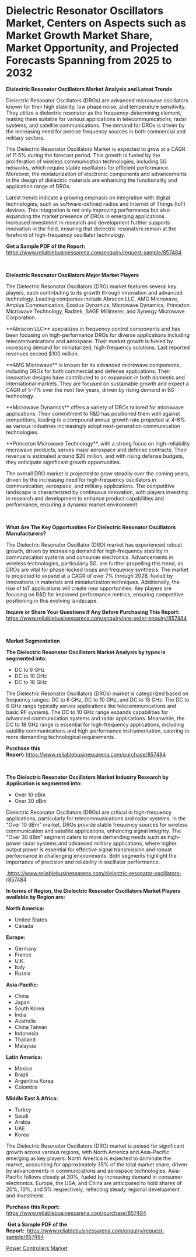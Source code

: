 <p><h1>Dielectric Resonator Oscillators Market, Centers on Aspects such as Market Growth Market Share, Market Opportunity, and Projected Forecasts Spanning from 2025 to 2032</h1></p><p><strong>Dielectric Resonator Oscillators Market Analysis and Latest Trends</strong></p>
<p><p>Dielectric Resonator Oscillators (DROs) are advanced microwave oscillators known for their high stability, low phase noise, and temperature sensitivity. They utilize a dielectric resonator as the frequency-determining element, making them suitable for various applications in telecommunications, radar systems, and satellite communications. The demand for DROs is driven by the increasing need for precise frequency sources in both commercial and military sectors.</p><p>The Dielectric Resonator Oscillators Market is expected to grow at a CAGR of 11.5% during the forecast period. This growth is fueled by the proliferation of wireless communication technologies, including 5G networks, which require stable oscillators for efficient performance. Moreover, the miniaturization of electronic components and advancements in the design of dielectric materials are enhancing the functionality and application range of DROs.</p><p>Latest trends indicate a growing emphasis on integration with digital technologies, such as software-defined radios and Internet of Things (IoT) devices. This integration is not only improving performance but also expanding the market presence of DROs in emerging applications. Increased investment in research and development further supports innovation in the field, ensuring that dielectric resonators remain at the forefront of high-frequency oscillator technology.</p></p>
<p><strong>Get a Sample PDF of the Report:&nbsp;</strong> <a href="https://www.reliablebusinessarena.com/enquiry/request-sample/857484?utm_campaign=2396&utm_medium=2&utm_source=Github&utm_content=ia&utm_term=06042025&utm_id=dielectric-resonator-oscillators">https://www.reliablebusinessarena.com/enquiry/request-sample/857484</a></p>
<p>&nbsp;</p>
<p><strong>Dielectric Resonator Oscillators Major Market Players</strong></p>
<p><p>The Dielectric Resonator Oscillators (DRO) market features several key players, each contributing to its growth through innovation and advanced technology. Leading companies include Abracon LLC, AMG Microwave, Amplus Communication, Exodus Dynamics, Microwave Dynamics, Princeton Microwave Technology, Raditek, SAGE Millimeter, and Synergy Microwave Corporation.</p><p>**Abracon LLC** specializes in frequency control components and has been focusing on high-performance DROs for diverse applications including telecommunications and aerospace. Their market growth is fueled by increasing demand for miniaturized, high-frequency solutions. Last reported revenues exceed $100 million.</p><p>**AMG Microwave** is known for its advanced microwave components, including DROs for both commercial and defense applications. Their innovative designs have contributed to an expansion in both domestic and international markets. They are focused on sustainable growth and expect a CAGR of 5-7% over the next few years, driven by rising demand in 5G technology.</p><p>**Microwave Dynamics** offers a variety of DROs tailored for microwave applications. Their commitment to R&D has positioned them well against competitors, leading to a compound annual growth rate projected at 4-6% as various industries increasingly adopt next-generation communication technologies.</p><p>**Princeton Microwave Technology**, with a strong focus on high-reliability microwave products, serves major aerospace and defense contracts. Their revenue is estimated around $20 million, and with rising defense budgets, they anticipate significant growth opportunities.</p><p>The overall DRO market is projected to grow steadily over the coming years, driven by the increasing need for high-frequency oscillators in communication, aerospace, and military applications. The competitive landscape is characterized by continuous innovation, with players investing in research and development to enhance product capabilities and performance, ensuring a dynamic market environment.</p></p>
<p>&nbsp;</p>
<p><strong>What Are The Key Opportunities For Dielectric Resonator Oscillators Manufacturers?</strong></p>
<p><p>The Dielectric Resonator Oscillator (DRO) market has experienced robust growth, driven by increasing demand for high-frequency stability in communication systems and consumer electronics. Advancements in wireless technologies, particularly 5G, are further propelling this trend, as DROs are vital for phase-locked loops and frequency synthesis. The market is projected to expand at a CAGR of over 7% through 2028, fueled by innovations in materials and miniaturization techniques. Additionally, the rise of IoT applications will create new opportunities. Key players are focusing on R&D for improved performance metrics, ensuring competitive positioning in this evolving landscape.</p></p>
<p><strong>Inquire or Share Your Questions If Any Before Purchasing This Report:</strong> <a href="https://www.reliablebusinessarena.com/enquiry/pre-order-enquiry/857484?utm_campaign=2396&utm_medium=2&utm_source=Github&utm_content=ia&utm_term=06042025&utm_id=dielectric-resonator-oscillators">https://www.reliablebusinessarena.com/enquiry/pre-order-enquiry/857484</a></p>
<p>&nbsp;</p>
<p><strong>Market Segmentation</strong></p>
<p><strong>The Dielectric Resonator Oscillators Market Analysis by types is segmented into:</strong></p>
<p><ul><li>DC to 6 GHz</li><li>DC to 10 GHz</li><li>DC to 18 GHz</li></ul></p>
<p><p>The Dielectric Resonator Oscillators (DROs) market is categorized based on frequency ranges: DC to 6 GHz, DC to 10 GHz, and DC to 18 GHz. The DC to 6 GHz range typically serves applications like telecommunications and basic RF systems. The DC to 10 GHz range expands capabilities for advanced communication systems and radar applications. Meanwhile, the DC to 18 GHz range is essential for high-frequency applications, including satellite communications and high-performance instrumentation, catering to more demanding technological requirements.</p></p>
<p><strong>Purchase this Report:&nbsp;</strong><a href="https://www.reliablebusinessarena.com/purchase/857484?utm_campaign=2396&utm_medium=2&utm_source=Github&utm_content=ia&utm_term=06042025&utm_id=dielectric-resonator-oscillators">https://www.reliablebusinessarena.com/purchase/857484</a></p>
<p>&nbsp;</p>
<p><strong>The Dielectric Resonator Oscillators Market Industry Research by Application is segmented into:</strong></p>
<p><ul><li>Over 10 dBm</li><li>Over 30 dBm</li></ul></p>
<p><p>Dielectric Resonator Oscillators (DROs) are critical in high-frequency applications, particularly for telecommunications and radar systems. In the "Over 10 dBm" market, DROs provide stable frequency sources for wireless communication and satellite applications, enhancing signal integrity. The "Over 30 dBm" segment caters to more demanding needs such as high-power radar systems and advanced military applications, where higher output power is essential for effective signal transmission and robust performance in challenging environments. Both segments highlight the importance of precision and reliability in oscillator performance.</p></p>
<p><a href="https://www.reliablebusinessarena.com/dielectric-resonator-oscillators-r857484?utm_campaign=2396&utm_medium=2&utm_source=Github&utm_content=ia&utm_term=06042025&utm_id=dielectric-resonator-oscillators">&nbsp;https://www.reliablebusinessarena.com/dielectric-resonator-oscillators-r857484</a></p>
<p><strong>In terms of Region, the Dielectric Resonator Oscillators Market Players available by Region are:</strong></p>
<p>
    <p> <strong> North America: </strong>
        <ul>
            <li>United States</li>
            <li>Canada</li>
        </ul>
        </p> 
    <p> <strong> Europe: </strong>
        <ul>
            <li>Germany</li>
            <li>France</li>
            <li>U.K.</li>
            <li>Italy</li>
            <li>Russia</li>
        </ul>
        </p> 
    <p> <strong> Asia-Pacific: </strong>
        <ul>
            <li>China</li>
            <li>Japan</li>
            <li>South Korea</li>
            <li>India</li>
            <li>Australia</li>
            <li>China Taiwan</li>
            <li>Indonesia</li>
            <li>Thailand</li>
            <li>Malaysia</li>
        </ul>
        </p> 
    <p> <strong> Latin America: </strong>
        <ul>
            <li>Mexico</li>
            <li>Brazil</li>
            <li>Argentina Korea</li>
            <li>Colombia</li>
        </ul>
        </p> 
    <p> <strong> Middle East & Africa: </strong>
        <ul>
            <li>Turkey</li>
            <li>Saudi</li>
            <li>Arabia</li>
            <li>UAE</li>
            <li>Korea</li>
        </ul>
    </p>
    </p>
<p><p>The Dielectric Resonator Oscillators (DRO) market is poised for significant growth across various regions, with North America and Asia-Pacific emerging as key players. North America is expected to dominate the market, accounting for approximately 35% of the total market share, driven by advancements in communications and aerospace technologies. Asia-Pacific follows closely at 30%, fueled by increasing demand in consumer electronics. Europe, the USA, and China are anticipated to hold shares of 20%, 10%, and 5% respectively, reflecting steady regional development and investment.</p></p>
<p><strong>Purchase this Report: </strong><a href="https://www.reliablebusinessarena.com/purchase/857484?utm_campaign=2396&utm_medium=2&utm_source=Github&utm_content=ia&utm_term=06042025&utm_id=dielectric-resonator-oscillators">https://www.reliablebusinessarena.com/purchase/857484</a></p>
<p>&nbsp;<strong>Get a Sample PDF of the Report:&nbsp;&nbsp;</strong><a href="https://www.reliablebusinessarena.com/enquiry/request-sample/857484?utm_campaign=2396&utm_medium=2&utm_source=Github&utm_content=ia&utm_term=06042025&utm_id=dielectric-resonator-oscillators">https://www.reliablebusinessarena.com/enquiry/request-sample/857484</a></p>
<p><strong></strong></p>
<p><p><a href="https://github.com/chungwimbu4/Market-Research-Report-List-1/blob/main/power-controllers-market.md?utm_campaign=2396&utm_medium=2&utm_source=Github&utm_content=ia&utm_term=06042025&utm_id=dielectric-resonator-oscillators">Power Controllers Market</a></p></p>
